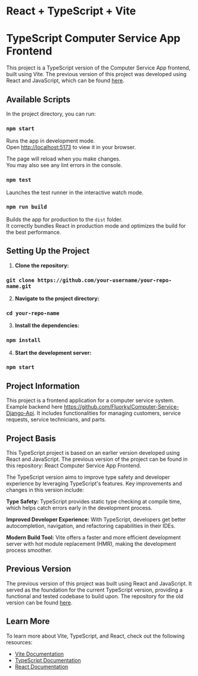 # React + TypeScript + Vite

# TypeScript Computer Service App Frontend

This project is a TypeScript version of the Computer Service App frontend, built using Vite. The previous version of this project was developed using React and JavaScript, which can be found [here](https://github.com/Fluorky/Computer-Service-React-Frontend).

## Available Scripts

In the project directory, you can run:

### `npm start`

Runs the app in development mode.\
Open [http://localhost:5173](http://localhost:5173) to view it in your browser.

The page will reload when you make changes.\
You may also see any lint errors in the console.

### `npm test`

Launches the test runner in the interactive watch mode.

### `npm run build`

Builds the app for production to the `dist` folder.\
It correctly bundles React in production mode and optimizes the build for the best performance.

## Setting Up the Project

1. **Clone the repository:**

### `git clone https://github.com/your-username/your-repo-name.git`

2. **Navigate to the project directory:**

### `cd your-repo-name`

3. **Install the dependencies:**

### `npm install`

4. **Start the development server:**

### `npm start`

## Project Information
This project is a frontend application for a computer service system. Example backend here https://github.com/Fluorky/Computer-Service-Django-Api. It includes functionalities for managing customers, service requests, service technicians, and parts.

## Project Basis
This TypeScript project is based on an earlier version developed using React and JavaScript. The previous version of the project can be found in this repository: React Computer Service App Frontend.

The TypeScript version aims to improve type safety and developer experience by leveraging TypeScript's features. Key improvements and changes in this version include:

**Type Safety:** TypeScript provides static type checking at compile time, which helps catch errors early in the development process.

**Improved Developer Experience:** With TypeScript, developers get better autocompletion, navigation, and refactoring capabilities in their IDEs.

**Modern Build Tool:** Vite offers a faster and more efficient development server with hot module replacement (HMR), making the development process smoother.

## Previous Version
The previous version of this project was built using React and JavaScript. It served as the foundation for the current TypeScript version, providing a functional and tested codebase to build upon. The repository for the old version can be found [here](https://github.com/Fluorky/Computer-Service-React-Frontend).

## Learn More
To learn more about Vite, TypeScript, and React, check out the following resources:

* [Vite Documentation](https://vitejs.dev/guide/)
* [TypeScript Documentation](https://www.typescriptlang.org/docs/)
* [React Documentation](https://reactjs.org/docs/getting-started.html)